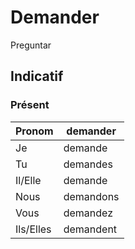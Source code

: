 # Demander

Preguntar
## Indicatif

### Présent
|Pronom|demander|
|-|-|
|Je|demande|
|Tu|demandes|
|Il/Elle|demande|
|Nous|demandons|
|Vous|demandez|
|Ils/Elles|demandent|
